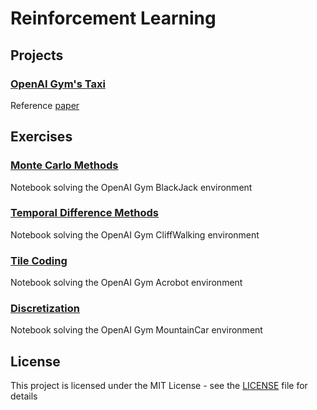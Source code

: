 # Reinforcement Learning

## Projects

### [OpenAI Gym's Taxi](https://github.com/fernandofsilva/Reinforcement_Learning/tree/main/projects/Taxi)
Reference [paper](https://arxiv.org/pdf/cs/9905014.pdf)

## Exercises

### [Monte Carlo Methods](https://github.com/fernandofsilva/Reinforcement_Learning/blob/main/notebooks/mc/Monte_Carlo.ipynb)
Notebook solving the OpenAI Gym BlackJack environment

### [Temporal Difference Methods](https://github.com/fernandofsilva/Reinforcement_Learning/blob/main/notebooks/td/Temporal_Difference.ipynb)
Notebook solving the OpenAI Gym CliffWalking environment

### [Tile Coding](https://github.com/fernandofsilva/Reinforcement_Learning/blob/main/notebooks/tile/Tile_Coding.ipynb)
Notebook solving the OpenAI Gym Acrobot environment

### [Discretization](https://github.com/fernandofsilva/Reinforcement_Learning/blob/main/notebooks/discretization/Discretization.ipynb)
Notebook solving the OpenAI Gym MountainCar environment

## License
This project is licensed under the MIT License - see the [LICENSE](https://github.com/fernandofsilva/Reinforcement_Learning/blob/main/LICENSE) file for details
